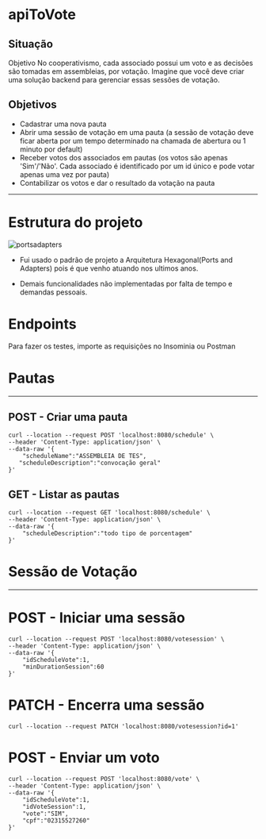# apiToVote

## Situação
Objetivo
No cooperativismo, cada associado possui um voto e as decisões são tomadas em assembleias, por votação. Imagine que você deve criar uma solução backend para gerenciar essas sessões de votação.

Objetivos
---

* Cadastrar uma nova pauta <br>
* Abrir uma sessão de votação em uma pauta (a sessão de votação deve ficar aberta por um tempo determinado na chamada de abertura ou 1 minuto por default) <br>
* Receber votos dos associados em pautas (os votos são apenas 'Sim'/'Não'. Cada associado é identificado por um id único e pode votar apenas uma vez por pauta) <br>
* Contabilizar os votos e dar o resultado da votação na pauta <br>

---
# Estrutura do projeto

![portsadapters](https://user-images.githubusercontent.com/49157485/189348690-7492abe9-8843-4dd0-92e0-52af052cb897.png)

* Fui usado o padrão de projeto a Arquitetura Hexagonal(Ports and Adapters) pois é que venho atuando nos ultimos anos.

* Demais funcionalidades não implementadas por falta de tempo e demandas pessoais.

# Endpoints
Para fazer os testes, importe as requisições no Insominia ou Postman



# Pautas
___
## POST - Criar uma pauta
```
curl --location --request POST 'localhost:8080/schedule' \
--header 'Content-Type: application/json' \
--data-raw '{
    "scheduleName":"ASSEMBLEIA DE TES",
   "scheduleDescription":"convocação geral"
}'
```

## GET - Listar as pautas

```
curl --location --request GET 'localhost:8080/schedule' \
--header 'Content-Type: application/json' \
--data-raw '{
    "scheduleDescription":"todo tipo de porcentagem"
}'
```

# Sessão de Votação

---
# POST - Iniciar uma sessão
```
curl --location --request POST 'localhost:8080/votesession' \
--header 'Content-Type: application/json' \
--data-raw '{
    "idScheduleVote":1,
    "minDurationSession":60
}'
```
# PATCH - Encerra uma sessão

```
curl --location --request PATCH 'localhost:8080/votesession?id=1'
```

# POST - Enviar um voto
```
curl --location --request POST 'localhost:8080/vote' \
--header 'Content-Type: application/json' \
--data-raw '{
    "idScheduleVote":1,
    "idVoteSession":1,
    "vote":"SIM",
    "cpf":"02315527260"
}'
```
